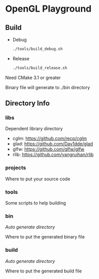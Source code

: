# OpenGL Playground

## Build

- Debug

    ```sh
    ./tools/build_debug.sh
    ```

- Release

    ```sh
    ./tools/build_release.sh
    ```

Need CMake 3.1 or greater

Binary file will generate to *./bin* directory

## Directory Info

### libs

Dependent library directory

- cglm: https://github.com/recp/cglm
- glad: https://github.com/Dav1dde/glad
- glfw: https://github.com/glfw/glfw
- rlib: https://github.com/yangruihan/rlib

### projects

Where to put your source code

### tools

Some scripts to help building

### bin

*Auto generate directory*

Where to put the generated binary file

### build

*Auto generate directory*

Where to put the generated build file
